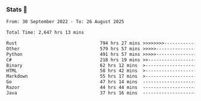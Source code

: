 ### Stats 👋
<!--START_SECTION:waka-->

```txt
From: 30 September 2022 - To: 26 August 2025

Total Time: 2,647 hrs 13 mins

Rust                               794 hrs 27 mins >>>>>>>>-----------------   30.01 %
Other                              579 hrs 57 mins >>>>>--------------------   21.91 %
Python                             491 hrs 57 mins >>>>>--------------------   18.58 %
C#                                 218 hrs 19 mins >>-----------------------   08.25 %
Binary                             62 hrs 12 mins  >------------------------   02.35 %
HTML                               58 hrs 42 mins  >------------------------   02.22 %
Markdown                           55 hrs 17 mins  >------------------------   02.09 %
Go                                 47 hrs 14 mins  -------------------------   01.78 %
Razor                              44 hrs 44 mins  -------------------------   01.69 %
Java                               37 hrs 16 mins  -------------------------   01.41 %
```

<!--END_SECTION:waka-->

<!--
**buhaytza2005/buhaytza2005** is a ✨ _special_ ✨ repository because its `README.md` (this file) appears on your GitHub profile.

Here are some ideas to get you started:

- 🔭 I’m currently working on ...
- 🌱 I’m currently learning ...
- 👯 I’m looking to collaborate on ...
- 🤔 I’m looking for help with ...
- 💬 Ask me about ...
- 📫 How to reach me: ...
- 😄 Pronouns: ...
- ⚡ Fun fact: ...
-->



